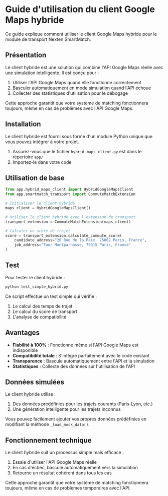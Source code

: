 # Guide d'utilisation du client Google Maps hybride

Ce guide explique comment utiliser le client Google Maps hybride pour le module de transport Nexten SmartMatch.

## Présentation

Le client hybride est une solution qui combine l'API Google Maps réelle avec une simulation intelligente. Il est conçu pour :

1. Utiliser l'API Google Maps quand elle fonctionne correctement
2. Basculer automatiquement en mode simulation quand l'API échoue
3. Collecter des statistiques d'utilisation pour le débogage

Cette approche garantit que votre système de matching fonctionnera toujours, même en cas de problèmes avec l'API Google Maps.

## Installation

Le client hybride est fourni sous forme d'un module Python unique que vous pouvez intégrer à votre projet.

1. Assurez-vous que le fichier `hybrid_maps_client.py` est dans le répertoire `app/`
2. Importez-le dans votre code

## Utilisation de base

```python
from app.hybrid_maps_client import HybridGoogleMapsClient
from app.smartmatch_transport import CommuteMatchExtension

# Initialiser le client hybride
maps_client = HybridGoogleMapsClient()

# Utiliser le client hybride avec l'extension de transport
transport_extension = CommuteMatchExtension(maps_client)

# Calculer un score de trajet
score = transport_extension.calculate_commute_score(
    candidate_address="20 Rue de la Paix, 75002 Paris, France",
    job_address="Tour Montparnasse, 75015 Paris, France"
)
```

## Test

Pour tester le client hybride :

```bash
python test_simple_hybrid.py
```

Ce script effectue un test simple qui vérifie :
1. Le calcul des temps de trajet
2. Le calcul du score de transport
3. L'analyse de compatibilité

## Avantages

- **Fiabilité à 100%** : Fonctionne même si l'API Google Maps est indisponible
- **Compatibilité totale** : S'intègre parfaitement avec le code existant
- **Transparence** : Bascule automatiquement entre l'API et la simulation
- **Statistiques** : Collecte des données sur l'utilisation de l'API

## Données simulées

Le client hybride utilise :

1. Des données prédéfinies pour les trajets courants (Paris-Lyon, etc.)
2. Une génération intelligente pour les trajets inconnus

Vous pouvez facilement ajouter vos propres données prédéfinies en modifiant la méthode `_load_mock_data()`.

## Fonctionnement technique

Le client hybride suit un processus simple mais efficace :

1. Essaie d'utiliser l'API Google Maps réelle
2. En cas d'échec, bascule automatiquement vers la simulation
3. Retourne un résultat cohérent dans tous les cas

Cette approche garantit que votre système de matching fonctionnera toujours, même en cas de problèmes temporaires avec l'API.